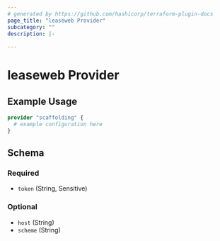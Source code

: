 ```yaml
---
# generated by https://github.com/hashicorp/terraform-plugin-docs
page_title: "leaseweb Provider"
subcategory: ""
description: |-
  
---
```


# leaseweb Provider



## Example Usage

```terraform
provider "scaffolding" {
  # example configuration here
}
```

<!-- schema generated by tfplugindocs -->
## Schema

### Required

- `token` (String, Sensitive)

### Optional

- `host` (String)
- `scheme` (String)
